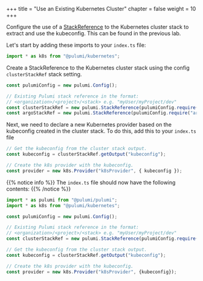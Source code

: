 +++
title = "Use an Existing Kubernetes Cluster"
chapter = false
weight = 10
+++

Configure the use of a [StackReference][stack-refs] to the Kubernetes cluster
stack to extract and use the kubeconfig. This can be found in the previous lab.

Let's start by adding these imports to your `index.ts` file:

```typescript
import * as k8s from "@pulumi/kubernetes";
```

Create a StackReference to the Kubernetes cluster stack using the config
`clusterStackRef` stack setting.

```typescript
const pulumiConfig = new pulumi.Config();

// Existing Pulumi stack reference in the format:
// <organization>/<project>/<stack> e.g. "myUser/myProject/dev"
const clusterStackRef = new pulumi.StackReference(pulumiConfig.require("clusterStackRef"));
const argoStackRef = new pulumi.StackReference(pulumiConfig.require("argoCDStackRef"))
```

Next, we need to declare a new Kubernetes provider based on the kubeconfig created in
the cluster stack. To do this, add this to your `index.ts` file

```typescript
// Get the kubeconfig from the cluster stack output.
const kubeconfig = clusterStackRef.getOutput("kubeconfig");

// Create the k8s provider with the kubeconfig.
const provider = new k8s.Provider("k8sProvider", { kubeconfig });
```
{{% notice info %}}
The `index.ts` file should now have the following contents:
{{% /notice %}}
```typescript
import * as pulumi from "@pulumi/pulumi";
import * as k8s from "@pulumi/kubernetes";

const pulumiConfig = new pulumi.Config();

// Existing Pulumi stack reference in the format:
// <organization>/<project>/<stack> e.g. "myUser/myProject/dev"
const clusterStackRef = new pulumi.StackReference(pulumiConfig.require("clusterStackRef"));

// Get the kubeconfig from the cluster stack output.
const kubeconfig = clusterStackRef.getOutput("kubeconfig");

// Create the k8s provider with the kubeconfig.
const provider = new k8s.Provider("k8sProvider", {kubeconfig});
```

[stack-refs]: https://www.pulumi.com/docs/intro/concepts/organizing-stacks-projects/#inter-stack-dependencies
